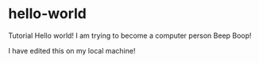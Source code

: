# hello-world
Tutorial 
Hello world!
I am trying to become a computer person
Beep Boop!

I have edited this on my local machine!
